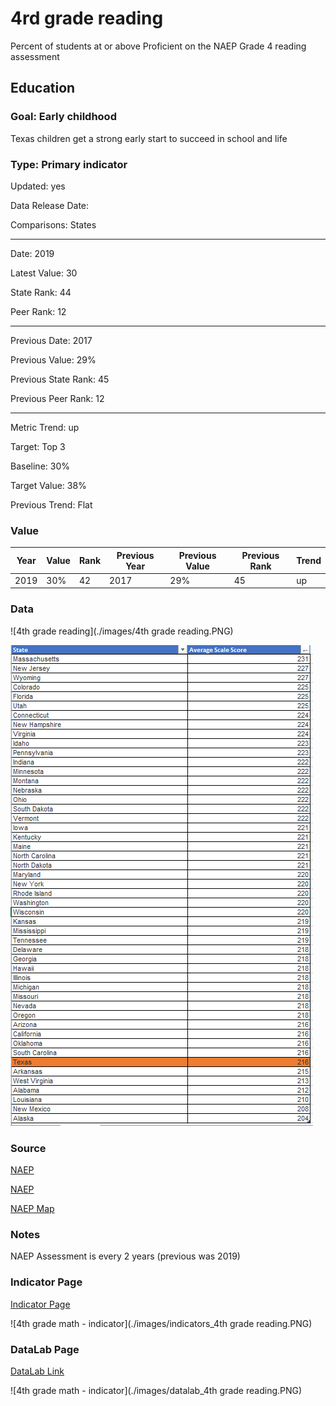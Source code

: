 # 4rd grade reading

Percent of students at or above Proficient on the NAEP Grade 4 reading assessment

## Education

### Goal: Early childhood

Texas children get a strong early start to succeed in school and life

### Type: Primary indicator

Updated: yes

Data Release Date: 

Comparisons: States


----

Date: 2019

Latest Value: 30

State Rank: 44

Peer Rank: 12


----

Previous Date: 2017

Previous Value: 29%

Previous State Rank: 45

Previous Peer Rank: 12


----
Metric Trend: up

Target: Top 3

Baseline: 30%

Target Value: 38%

Previous Trend: Flat



### Value

| Year        |  Value      | Rank        | Previous Year| Previous Value| Previous Rank  | Trend | 
| ----------- | ----------- | ----------- | ----------- | ----------- | ----------- | -----------|
|    2019     |    30%      | 42          |      2017   |   29%       |    45       |    up      | 

### **Data**

![4th grade reading](./images/4th grade reading.PNG)

![4th grade math](./images/tx_4th_grade_reading.PNG)


### **Source**

[NAEP](https://www.nationsreportcard.gov/profiles/stateprofile?chort=1&sub=RED&sj=AL&sfj=NP&st=AP&year=2019R3)

[NAEP](https://www.nationsreportcard.gov/ndecore/xplore/NDE)

[NAEP Map](https://www.nationsreportcard.gov/reading/states/scores/?grade=4)

### **Notes**
NAEP Assessment is every 2 years (previous was 2019)


### Indicator Page

[Indicator Page](https://indicators.texas2036.org/indicator/35)

![4th grade math - indicator](./images/indicators_4th grade reading.PNG)


### DataLab Page

[DataLab Link](https://datalab.texas2036.org/igxywpc/national-assessment-of-educational-progress-naep-assessments-of-united-states?accesskey=xojlwjb)

![4th grade math - indicator](./images/datalab_4th grade reading.PNG)
